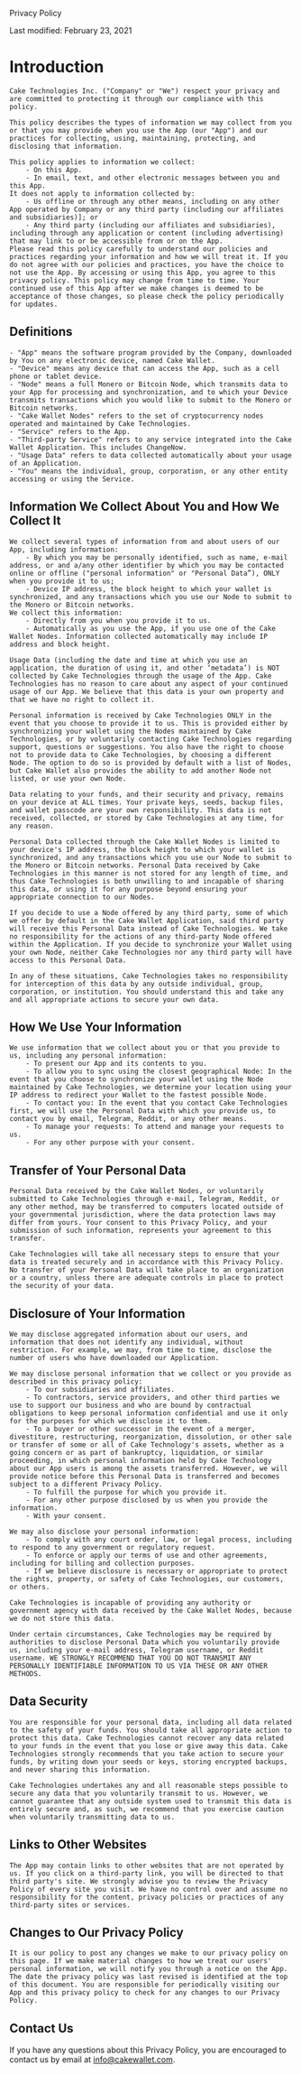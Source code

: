 Privacy Policy

Last modified: February 23, 2021

Introduction
============

	Cake Technologies Inc. ("Company" or "We") respect your privacy and are committed to protecting it through our compliance with this policy.

	This policy describes the types of information we may collect from you or that you may provide when you use the App (our "App") and our practices for collecting, using, maintaining, protecting, and disclosing that information.

	This policy applies to information we collect:
		- On this App.
		- In email, text, and other electronic messages between you and this App.
	It does not apply to information collected by:
		- Us offline or through any other means, including on any other App operated by Company or any third party (including our affiliates and subsidiaries)]; or 
		- Any third party (including our affiliates and subsidiaries), including through any application or content (including advertising) that may link to or be accessible from or on the App.
	Please read this policy carefully to understand our policies and practices regarding your information and how we will treat it. If you do not agree with our policies and practices, you have the choice to not use the App. By accessing or using this App, you agree to this privacy policy. This policy may change from time to time. Your continued use of this App after we make changes is deemed to be acceptance of those changes, so please check the policy periodically for updates.

Definitions
-----------

	- "App" means the software program provided by the Company, downloaded by You on any electronic device, named Cake Wallet.
	- "Device" means any device that can access the App, such as a cell phone or tablet device.
	- "Node" means a full Monero or Bitcoin Node, which transmits data to your App for processing and synchronization, and to which your Device transmits transactions which you would like to submit to the Monero or Bitcoin networks.
	- "Cake Wallet Nodes" refers to the set of cryptocurrency nodes operated and maintained by Cake Technologies.
	- "Service" refers to the App.
	- "Third-party Service" refers to any service integrated into the Cake Wallet Application. This includes ChangeNow.
	- "Usage Data" refers to data collected automatically about your usage of an Application.
	- "You" means the individual, group, corporation, or any other entity accessing or using the Service.

Information We Collect About You and How We Collect It
------------------------------------------------------

	We collect several types of information from and about users of our App, including information:
		- By which you may be personally identified, such as name, e-mail address, or and a/any other identifier by which you may be contacted online or offline ("personal information" or "Personal Data”), ONLY when you provide it to us;
		- Device IP address, the block height to which your wallet is synchronized, and any transactions which you use our Node to submit to the Monero or Bitcoin networks.
	We collect this information:
		- Directly from you when you provide it to us.
		- Automatically as you use the App, if you use one of the Cake Wallet Nodes. Information collected automatically may include IP address and block height.

	Usage Data (including the date and time at which you use an application, the duration of using it, and other ‘metadata’) is NOT collected by Cake Technologies through the usage of the App. Cake Technologies has no reason to care about any aspect of your continued usage of our App. We believe that this data is your own property and that we have no right to collect it.

	Personal information is received by Cake Technologies ONLY in the event that you choose to provide it to us. This is provided either by synchronizing your wallet using the Nodes maintained by Cake Technologies, or by voluntarily contacting Cake Technologies regarding support, questions or suggestions. You also have the right to choose not to provide data to Cake Technologies, by choosing a different Node. The option to do so is provided by default with a list of Nodes, but Cake Wallet also provides the ability to add another Node not listed, or use your own Node.

	Data relating to your funds, and their security and privacy, remains on your device at ALL times. Your private keys, seeds, backup files, and wallet passcode are your own responsibility. This data is not received, collected, or stored by Cake Technologies at any time, for any reason.

	Personal Data collected through the Cake Wallet Nodes is limited to your device's IP address, the block height to which your wallet is synchronized, and any transactions which you use our Node to submit to the Monero or Bitcoin networks. Personal Data received by Cake Technologies in this manner is not stored for any length of time, and thus Cake Technologies is both unwilling to and incapable of sharing this data, or using it for any purpose beyond ensuring your appropriate connection to our Nodes.

	If you decide to use a Node offered by any third party, some of which we offer by default in the Cake Wallet Application, said third party will receive this Personal Data instead of Cake Technologies. We take no responsibility for the actions of any third-party Node offered within the Application. If you decide to synchronize your Wallet using your own Node, neither Cake Technologies nor any third party will have access to this Personal Data.

	In any of these situations, Cake Technologies takes no responsibility for interception of this data by any outside individual, group, corporation, or institution. You should understand this and take any and all appropriate actions to secure your own data.

How We Use Your Information
---------------------------

	We use information that we collect about you or that you provide to us, including any personal information:
		- To present our App and its contents to you.
		- To allow you to sync using the closest geographical Node: In the event that you choose to synchronize your wallet using the Node maintained by Cake Technologies, we determine your location using your IP address to redirect your Wallet to the fastest possible Node.
		- To contact you: In the event that you contact Cake Technologies first, we will use the Personal Data with which you provide us, to contact you by email, Telegram, Reddit, or any other means.
		- To manage your requests: To attend and manage your requests to us. 
		- For any other purpose with your consent.

Transfer of Your Personal Data
------------------------------

	Personal Data received by the Cake Wallet Nodes, or voluntarily submitted to Cake Technologies through e-mail, Telegram, Reddit, or any other method, may be transferred to computers located outside of your governmental jurisdiction, where the data protection laws may differ from yours. Your consent to this Privacy Policy, and your submission of such information, represents your agreement to this transfer.

	Cake Technologies will take all necessary steps to ensure that your data is treated securely and in accordance with this Privacy Policy. No transfer of your Personal Data will take place to an organization or a country, unless there are adequate controls in place to protect the security of your data.

Disclosure of Your Information
------------------------------

	We may disclose aggregated information about our users, and information that does not identify any individual, without restriction. For example, we may, from time to time, disclose the number of users who have downloaded our Application.
	
	We may disclose personal information that we collect or you provide as described in this privacy policy:
		- To our subsidiaries and affiliates.
		- To contractors, service providers, and other third parties we use to support our business and who are bound by contractual obligations to keep personal information confidential and use it only for the purposes for which we disclose it to them.
		- To a buyer or other successor in the event of a merger, divestiture, restructuring, reorganization, dissolution, or other sale or transfer of some or all of Cake Technology's assets, whether as a going concern or as part of bankruptcy, liquidation, or similar proceeding, in which personal information held by Cake Technology about our App users is among the assets transferred. However, we will provide notice before this Personal Data is transferred and becomes subject to a different Privacy Policy.
		- To fulfill the purpose for which you provide it. 
		- For any other purpose disclosed by us when you provide the information.
		- With your consent.

	We may also disclose your personal information:
		- To comply with any court order, law, or legal process, including to respond to any government or regulatory request.
		- To enforce or apply our terms of use and other agreements, including for billing and collection purposes.
		- If we believe disclosure is necessary or appropriate to protect the rights, property, or safety of Cake Technologies, our customers, or others.

	Cake Technologies is incapable of providing any authority or government agency with data received by the Cake Wallet Nodes, because we do not store this data.

	Under certain circumstances, Cake Technologies may be required by authorities to disclose Personal Data which you voluntarily provide us, including your e-mail address, Telegram username, or Reddit username. WE STRONGLY RECOMMEND THAT YOU DO NOT TRANSMIT ANY PERSONALLY IDENTIFIABLE INFORMATION TO US VIA THESE OR ANY OTHER METHODS.

Data Security
-------------

	You are responsible for your personal data, including all data related to the safety of your funds. You should take all appropriate action to protect this data. Cake Technologies cannot recover any data related to your funds in the event that you lose or give away this data. Cake Technologies strongly recommends that you take action to secure your funds, by writing down your seeds or keys, storing encrypted backups, and never sharing this information.

	Cake Technologies undertakes any and all reasonable steps possible to secure any data that you voluntarily transmit to us. However, we cannot guarantee that any outside system used to transmit this data is entirely secure and, as such, we recommend that you exercise caution when voluntarily transmitting data to us.

Links to Other Websites
-----------------------

	The App may contain links to other websites that are not operated by us. If you click on a third-party link, you will be directed to that third party's site. We strongly advise you to review the Privacy Policy of every site you visit. We have no control over and assume no responsibility for the content, privacy policies or practices of any third-party sites or services.

Changes to Our Privacy Policy
-----------------------------

	It is our policy to post any changes we make to our privacy policy on this page. If we make material changes to how we treat our users' personal information, we will notify you through a notice on the App. The date the privacy policy was last revised is identified at the top of this document. You are responsible for periodically visiting our App and this privacy policy to check for any changes to our Privacy Policy.

Contact Us
----------

If you have any questions about this Privacy Policy, you are encouraged to contact us by email at info@cakewallet.com.
